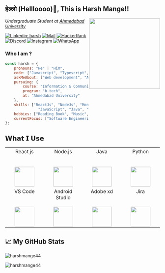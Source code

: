 <h2>हेल्लो (Hellloooo)👋, This is Harsh Mange!!</h2>
<img align='right' src="https://media.giphy.com/media/M9gbBd9nbDrOTu1Mqx/giphy.gif" width="230">
<p><em>Undergraduate Student at <a href="https://ahduni.edu.in">Ahmedabad University</a></em></p>

[![Linkedin: harsh](https://img.shields.io/badge/LinkedIn-0077B5?style=for-the-badge&logo=linkedin&logoColor=white)](https://in.linkedin.com/in/harshmange)
[![Mail](https://img.shields.io/badge/Gmail-D14836?style=for-the-badge&logo=gmail&logoColor=white)](https://mail.google.com/mail/?view=cm&fs=1&to=harshmange44@gmail.com)
[![HackerRank](https://img.shields.io/badge/-Hackerrank-2EC866?style=for-the-badge&logo=HackerRank&logoColor=white)](https://www.hackerrank.com/icode4)
[![Discord](https://img.shields.io/badge/Discord-7289DA?style=for-the-badge&logo=discord&logoColor=white)](https://discordapp.com/users/4238/)
[![Instagram](https://img.shields.io/badge/Instagram-E4405F?style=for-the-badge&logo=instagram&logoColor=white)](https://www.instagram.com/im.h_r_s_h/)
[![WhatsApp](https://img.shields.io/badge/WhatsApp-25D366?style=for-the-badge&logo=whatsapp&logoColor=white)](https://wa.me/917016098244)

### Who I am ?  

```javascript
const harsh = {
    pronouns: "He" | "Him",
    code: ["Javascript", "Typescript", "Python", "Java", "php"],
    askMeAbout: ["Web development", "App development", "Cricket"],
    pursuing: {
        course: "Information & Communication Technology",
        program: "b.tech",
        at: "Ahmedabad University"
    },
    skills: ["ReactJs", "NodeJs", "MongoDB", "Android Development", "HTML", "CSS",
               "JavaScript", "Java", "C", "C++", "Python", "SQLite-MySQL"],
    hobbies: ["Reading Book", "Music", "Cricket"],
    currentFocus: ["Software Engineering", "Full-stack development"],
};
```

## 𝗪𝗵𝗮𝘁 𝗜 𝗨𝘀𝗲

<table>
  <tbody>
    <tr valign="top">
      <td width="25%" align="center">
          <span>React.js</span><br><br><br>
        <img height="64px" src="https://img.icons8.com/officel/80/000000/react.png">
      </td>
      <td width="25%" align="center">
        <span>Node.js</span><br><br><br>
        <img height="64px" src="https://img.icons8.com/color/96/000000/nodejs.png">
      </td>
      <td width="25%" align="center">
        <span>Java</span><br><br><br>
        <img height="64px" src="https://img.icons8.com/color/96/000000/java-coffee-cup-logo.png"/>
        </td>
      <td width="25%" align="center">
        <span>Python</span><br><br><br>
        <img height="64px" src="https://img.icons8.com/color/96/000000/python.png"/>
      </tr>
    <tr valign="top">
      <td width="25%" align="center">
        <span>VS Code</span><br><br><br>
        <img height="64px" src="https://img.icons8.com/fluent/96/000000/visual-studio-code-2019.png"/>
        </td>
        <td width="25%" align="center">
        <span>Android Studio</span><br><br>
        <img height="64px" src="https://img.icons8.com/fluent/96/000000/android-os.png"/>
      </td>
      <td width="25%" align="center">
        <span>Adobe xd</span><br><br><br>
        <img height="64px" src="https://img.icons8.com/color/96/000000/adobe-xd.png"/>
        </td>
      <td width="25%" align="center">
        <span>Jira</span><br><br><br>
        <img height="64px" src="https://img.icons8.com/color/96/000000/jira.png"/>
        </td>
    </tr>
  </tbody>
</table>

## 📈 My GitHub Stats
<p align="left"> <img src="https://github-readme-stats.vercel.app/api?username=harshmange44&count_private=true&show_icons=true&theme=onedark" alt="harshmange44" /></p>

<p align="left"> <img src="https://github-readme-stats.vercel.app/api/top-langs/?username=harshmange44&layout=compact&theme=onedark&count_private=true&show_icons=true" alt="harshmange44"/></p>

